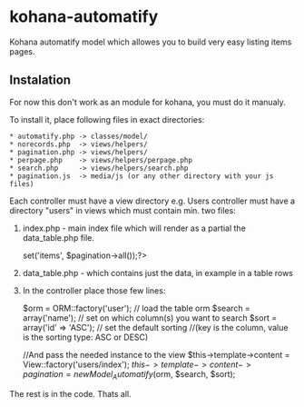 kohana-automatify
=================

Kohana automatify model which allowes you to build very easy listing items pages.

Instalation
-----------	

For now this don't work as an module for kohana, you must do it manualy.

To install it, place following files in exact directories:

	* automatify.php -> classes/model/
	* norecords.php  -> views/helpers/
	* pagination.php -> views/helpers/
	* perpage.php    -> views/helpers/perpage.php
	* search.php     -> views/helpers/search.php
	* pagination.js  -> media/js (or any other directory with your js files)

Each controller must have a view directory e.g. Users controller must have a directory "users" in views which must contain min. two files:
1. index.php - main index file which will render as a partial the data_table.php file.

	<?php echo View::factory('users/data_table')->set('items', $pagination->all());?>

2. data_table.php - which contains just the data, in example in a table rows

3. In the controller place those few lines:

	$orm = ORM::factory('user'); // load the table orm
	$search = array('name'); // set on which column(s) you want to search
	$sort = array('id' => 'ASC'); // set the default sorting 
	//(key is the column, value is the sorting type: ASC or DESC)
		
	//And pass the needed instance to the view
	$this->template->content = View::factory('users/index');
	$this->template->content->pagination = new Model_Automatify($orm, $search, $sort);

The rest is in the code. Thats all.
